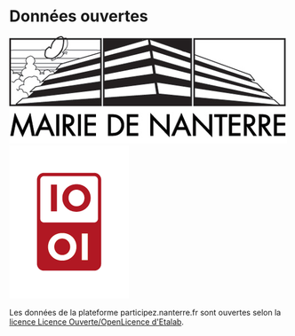 # Données ouvertes

![logo mairie de nanterre](/img/logo_mairie_de_nanterre.jpg) ![logo mairie de nanterre](/img/14.png)

Les données de la plateforme participez.nanterre.fr sont ouvertes selon la [licence Licence Ouverte/OpenLicence d'Etalab](https://github.com/nanterre/opendata/blob/master/licence.md).
